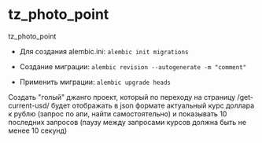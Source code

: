 # tz_photo_point
tz_photo_point

- Для создания alembic.ini: ```alembic init migrations```

- Создание миграции: ```alembic revision --autogenerate -m "comment"```
- Применить миграции: ```alembic upgrade heads```


Cоздать "голый" джанго проект, который по переходу на страницу /get-current-usd/ 
будет отображать в json формате актуальный курс доллара к рублю (запрос по апи, найти самостоятельно) 
и показывать 10 последних запросов (паузу между запросами курсов должна быть не менее 10 секунд)
